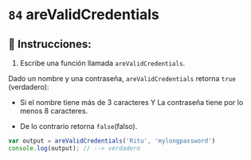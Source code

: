 # `84` areValidCredentials

## 📝 Instrucciones: 

1. Escribe una función llamada `areValidCredentials`.

Dado un nombre y una contraseña,  `areValidCredentials` retorna `true `(verdadero):

+ Si el nombre tiene más de 3 caracteres Y La contraseña tiene por lo menos 8 caracteres. 

+ De lo contrario retorna `false`(falso).

```js
var output = areValidCredentials('Ritu', 'mylongpassword')
console.log(output); // --> verdadero
```